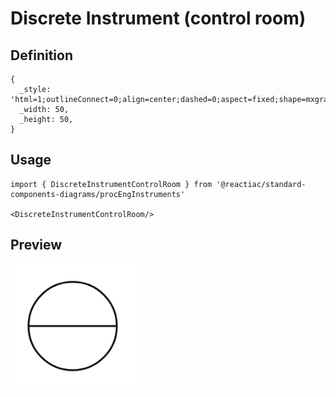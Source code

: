 # Discrete Instrument (control room)

## Definition

```
{
  _style: 'html=1;outlineConnect=0;align=center;dashed=0;aspect=fixed;shape=mxgraph.pid2inst.discInst;mounting=room',
  _width: 50,
  _height: 50,
}
```

## Usage

```
import { DiscreteInstrumentControlRoom } from '@reactiac/standard-components-diagrams/procEngInstruments'

<DiscreteInstrumentControlRoom/>
```

## Preview

<img src="./discrete-instrument-control-room.png" width="200"/>
